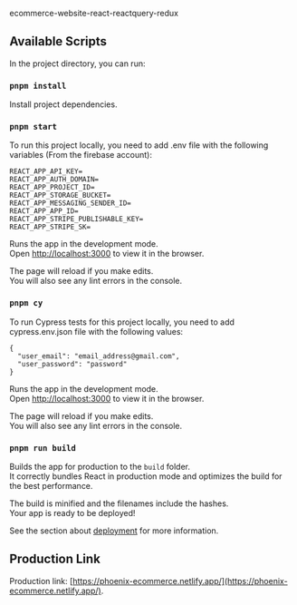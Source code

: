 ecommerce-website-react-reactquery-redux

## Available Scripts

In the project directory, you can run:

### `pnpm install`
Install project dependencies.

### `pnpm start`
To run this project locally, you need to add .env file with the following variables (From the firebase account):
```
REACT_APP_API_KEY=
REACT_APP_AUTH_DOMAIN=
REACT_APP_PROJECT_ID=
REACT_APP_STORAGE_BUCKET=
REACT_APP_MESSAGING_SENDER_ID=
REACT_APP_APP_ID=
REACT_APP_STRIPE_PUBLISHABLE_KEY=
REACT_APP_STRIPE_SK=
```
Runs the app in the development mode.\
Open [http://localhost:3000](http://localhost:3000) to view it in the browser.

The page will reload if you make edits.\
You will also see any lint errors in the console.

### `pnpm cy`
To run Cypress tests for this project locally, you need to add  cypress.env.json  file with the following values:
```
{
  "user_email": "email_address@gmail.com",
  "user_password": "password"
}

```
Runs the app in the development mode.\
Open [http://localhost:3000](http://localhost:3000) to view it in the browser.

The page will reload if you make edits.\
You will also see any lint errors in the console.

### `pnpm run build`

Builds the app for production to the `build` folder.\
It correctly bundles React in production mode and optimizes the build for the best performance.

The build is minified and the filenames include the hashes.\
Your app is ready to be deployed!

See the section about [deployment](https://facebook.github.io/create-react-app/docs/deployment) for more information.


## Production Link
Production link: [https://phoenix-ecommerce.netlify.app/](https://phoenix-ecommerce.netlify.app/).
